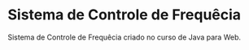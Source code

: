 # Sistema de Controle de Frequêcia

Sistema de Controle de Frequêcia criado no curso de Java para Web.